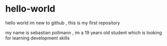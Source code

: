 # hello-world
hello world im new to github , this is my first repository

my name is sebastian pollmann , im a 19 years old student which is looking for learning development skills
